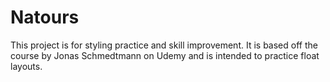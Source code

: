# Natours

This project is for styling practice and skill improvement. It is based off the course by Jonas Schmedtmann on Udemy and is intended to practice float layouts.

